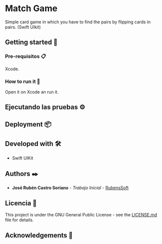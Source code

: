 # Match Game

Simple card game in which you have to find the pairs by flipping cards in pairs. (Swift UIkit) 

## Getting started 🚀

### Pre-requisitos 📋

Xcode.

### How to run it 🔧
Open it on Xcode an run it.

## Ejecutando las pruebas ⚙️


## Deployment 📦

## Developed with 🛠️

* Swift UIKit


## Authors ✒️

* **José Rubén Castro Soriano** - *Trabajo Inicial* - [RubensSoft](https://github.com/RubensSoft)

## Licencia 📄
This project is under the GNU General Public License - see the [LICENSE.md](LICENSE.md) file for details.

## Acknowledgements 🎁



